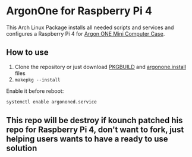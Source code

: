 # ArgonOne for Raspberry Pi 4

This Arch Linux Package installs all needed scripts and services and configures a Raspberry Pi 4 for [Argon ONE Mini Computer Case](https://www.argon40.com/argon1.html).

## How to use

 1. Clone the repository or just download [PKGBUILD](https://raw.githubusercontent.com/kounch/argonone/master/PKGBUILD) and [argonone.install](https://raw.githubusercontent.com/kounch/argonone/master/argonone.install) files
 2. ```makepkg --install```

Enable it before reboot:

```bash
systemctl enable argononed.service
```

## This repo will be destroy if kounch patched his repo for Raspberry Pi 4, don't want to fork, just helping users wants to have a ready to use solution

